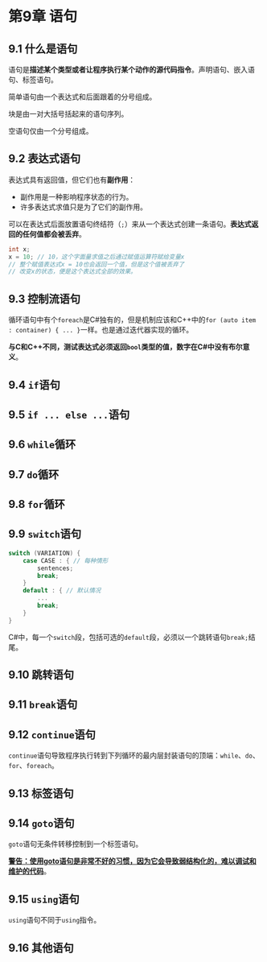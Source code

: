 # 第9章 语句

## 9.1 什么是语句

语句是**描述某个类型或者让程序执行某个动作的源代码指令**。声明语句、嵌入语句、标签语句。

简单语句由一个表达式和后面跟着的分号组成。

块是由一对大括号括起来的语句序列。

空语句仅由一个分号组成。

## 9.2 表达式语句

表达式具有返回值，但它们也有**副作用**：

* 副作用是一种影响程序状态的行为。
* 许多表达式求值只是为了它们的副作用。

可以在表达式后面放置语句终结符（`;`）来从一个表达式创建一条语句。**表达式返回的任何值都会被丢弃**。

```C#
int x;
x = 10; // 10，这个字面量求值之后通过赋值运算符赋给变量x
// 整个赋值表达式x = 10也会返回一个值，但是这个值被丢弃了
// 改变x的状态，便是这个表达式全部的效果。
```

## 9.3 控制流语句

循环语句中有个`foreach`是C#独有的，但是机制应该和C++中的`for (auto item : container) { ... }`一样。也是通过迭代器实现的循环。

**与C和C++不同，测试表达式必须返回`bool`类型的值，数字在C#中没有布尔意义**。

## 9.4 `if`语句

## 9.5 `if ... else ...`语句

## 9.6 `while`循环

## 9.7 `do`循环

## 9.8 `for`循环

## 9.9 `switch`语句

```C#
switch (VARIATION) {
    case CASE : { // 每种情形
        sentences;
        break;
    }
    default : { // 默认情况
        ...
        break;
    }
}
```

C#中，每一个`switch`段，包括可选的`default`段，必须以一个跳转语句`break;`结尾。

## 9.10 跳转语句

## 9.11 `break`语句

## 9.12 `continue`语句

`continue`语句导致程序执行转到下列循环的最内层封装语句的顶端：`while`、`do`、`for`、`foreach`。

## 9.13 标签语句

## 9.14 `goto`语句

`goto`语句无条件转移控制到一个标签语句。

**<u>警告：使用goto语句是非常不好的习惯，因为它会导致弱结构化的，难以调试和维护的代码</u>**。

## 9.15 `using`语句

`using`语句不同于`using`指令。

## 9.16 其他语句

